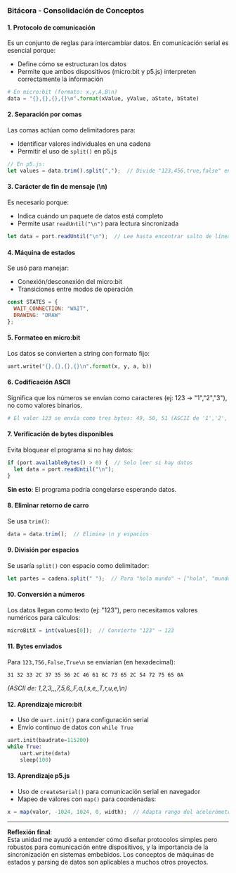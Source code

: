 ### **Bitácora - Consolidación de Conceptos**

#### **1. Protocolo de comunicación**  
Es un conjunto de reglas para intercambiar datos. En comunicación serial es esencial porque:  
- Define cómo se estructuran los datos  
- Permite que ambos dispositivos (micro:bit y p5.js) interpreten correctamente la información  
```python
# En micro:bit (formato: x,y,A,B\n)
data = "{},{},{},{}\n".format(xValue, yValue, aState, bState)
```

#### **2. Separación por comas**  
Las comas actúan como delimitadores para:  
- Identificar valores individuales en una cadena  
- Permitir el uso de `split()` en p5.js  
```javascript
// En p5.js:
let values = data.trim().split(",");  // Divide "123,456,true,false" en array
```

#### **3. Carácter de fin de mensaje (\n)**  
Es necesario porque:  
- Indica cuándo un paquete de datos está completo  
- Permite usar `readUntil("\n")` para lectura sincronizada  
```javascript
let data = port.readUntil("\n");  // Lee hasta encontrar salto de línea
```

#### **4. Máquina de estados**  
Se usó para manejar:  
- Conexión/desconexión del micro:bit  
- Transiciones entre modos de operación  
```javascript
const STATES = {
  WAIT_CONNECTION: "WAIT",
  DRAWING: "DRAW"
};
```

#### **5. Formateo en micro:bit**  
Los datos se convierten a string con formato fijo:  
```python
uart.write("{},{},{},{}\n".format(x, y, a, b))
```

#### **6. Codificación ASCII**  
Significa que los números se envían como caracteres (ej: 123 → "1","2","3"), no como valores binarios.  
```python
# El valor 123 se envía como tres bytes: 49, 50, 51 (ASCII de '1','2','3')
```

#### **7. Verificación de bytes disponibles**  
Evita bloquear el programa si no hay datos:  
```javascript
if (port.availableBytes() > 0) {  // Solo leer si hay datos
  let data = port.readUntil("\n");
}
```
**Sin esto**: El programa podría congelarse esperando datos.

#### **8. Eliminar retorno de carro**  
Se usa `trim()`:  
```javascript
data = data.trim();  // Elimina \n y espacios
```

#### **9. División por espacios**  
Se usaría `split()` con espacio como delimitador:  
```javascript
let partes = cadena.split(" ");  // Para "hola mundo" → ["hola", "mundo"]
```

#### **10. Conversión a números**  
Los datos llegan como texto (ej: "123"), pero necesitamos valores numéricos para cálculos:  
```javascript
microBitX = int(values[0]);  // Convierte "123" → 123
```

#### **11. Bytes enviados**  
Para `123,756,False,True\n` se enviarían (en hexadecimal):  
```
31 32 33 2C 37 35 36 2C 46 61 6C 73 65 2C 54 72 75 65 0A
```
*(ASCII de: 1,2,3,,,7,5,6,,F,a,l,s,e,,T,r,u,e,\n)*

#### **12. Aprendizaje micro:bit**  
- Uso de `uart.init()` para configuración serial  
- Envío continuo de datos con `while True`  
```python
uart.init(baudrate=115200)
while True:
    uart.write(data)
    sleep(100)
```

#### **13. Aprendizaje p5.js**  
- Uso de `createSerial()` para comunicación serial en navegador  
- Mapeo de valores con `map()` para coordenadas:  
```javascript
x = map(valor, -1024, 1024, 0, width);  // Adapta rango del acelerómetro
```

--- 

**Reflexión final**:  
Esta unidad me ayudó a entender cómo diseñar protocolos simples pero robustos para comunicación entre dispositivos, y la importancia de la sincronización en sistemas embebidos. Los conceptos de máquinas de estados y parsing de datos son aplicables a muchos otros proyectos.  

